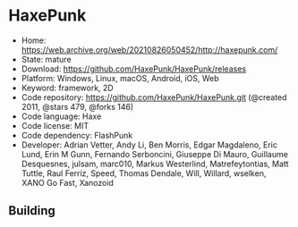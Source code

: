 # HaxePunk

- Home: https://web.archive.org/web/20210826050452/http://haxepunk.com/
- State: mature
- Download: https://github.com/HaxePunk/HaxePunk/releases
- Platform: Windows, Linux, macOS, Android, iOS, Web
- Keyword: framework, 2D
- Code repository: https://github.com/HaxePunk/HaxePunk.git (@created 2011, @stars 479, @forks 146)
- Code language: Haxe
- Code license: MIT
- Code dependency: FlashPunk
- Developer: Adrian Vetter, Andy Li, Ben Morris, Edgar Magdaleno, Eric Lund, Erin M Gunn, Fernando Serboncini, Giuseppe Di Mauro, Guillaume Desquesnes, julsam, marc010, Markus Westerlind, Matrefeytontias, Matt Tuttle, Raul Ferriz, Speed, Thomas Dendale, Will, Willard, wselken, XANO Go Fast, Xanozoid

## Building
